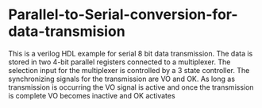 # Parallel-to-Serial-conversion-for-data-transmision
This is a verilog HDL example for serial 8 bit data transmission. The data is stored in two 4-bit parallel registers connected to a multiplexer. The selection input for the multiplexer is controlled by a 3 state controller. The synchronizing signals for the transmission are VO and OK. As long as transmission is occurring the VO signal is active and once the transmission is complete VO becomes inactive and OK activates
